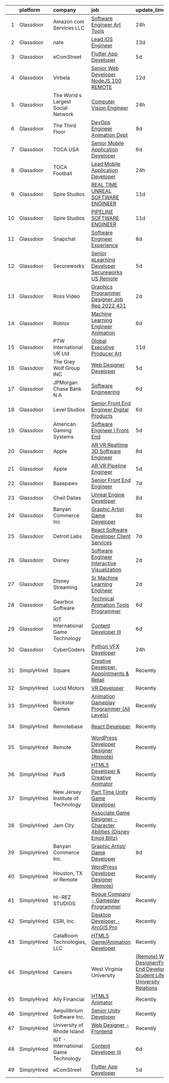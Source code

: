 

|    | platform    | company                             | job                                                                                                                                                                                                                                                                                                                                                                                                                                                                                                                                                                                                                                                                                                                                                                                                                                                                                                                                                                                                                                                                                                                                                                                                                                                                                                                                                                         | update_time   | location          |
|---:|:------------|:------------------------------------|:----------------------------------------------------------------------------------------------------------------------------------------------------------------------------------------------------------------------------------------------------------------------------------------------------------------------------------------------------------------------------------------------------------------------------------------------------------------------------------------------------------------------------------------------------------------------------------------------------------------------------------------------------------------------------------------------------------------------------------------------------------------------------------------------------------------------------------------------------------------------------------------------------------------------------------------------------------------------------------------------------------------------------------------------------------------------------------------------------------------------------------------------------------------------------------------------------------------------------------------------------------------------------------------------------------------------------------------------------------------------------|:--------------|:------------------|
|  1 | Glassdoor   | Amazon com Services LLC             | [Software Engineer  Art Tools](https://www.glassdoor.com/partner/jobListing.htm?pos=121&ao=1136043&s=58&guid=00000181d247814ca479458f8f3fd1e7&src=GD_JOB_AD&t=SR&vt=w&cs=1_bd25e9f0&cb=1657090310827&jobListingId=1007985413348&jrtk=3-0-1g794f0btkclt801-1g794f0c9g2fc800-0f3b1944bdf62a9c-)                                                                                                                                                                                                                                                                                                                                                                                                                                                                                                                                                                                                                                                                                                                                                                                                                                                                                                                                                                                                                                                                               | 24h           | San Diego, CA     |
|  2 | Glassdoor   | nate                                | [Lead iOS Engineer](https://www.glassdoor.com/partner/jobListing.htm?pos=123&ao=1136043&s=58&guid=00000181d247814ca479458f8f3fd1e7&src=GD_JOB_AD&t=SR&vt=w&cs=1_128a6e62&cb=1657090310827&jobListingId=1007956975997&jrtk=3-0-1g794f0btkclt801-1g794f0c9g2fc800-06526f89c955daa9-)                                                                                                                                                                                                                                                                                                                                                                                                                                                                                                                                                                                                                                                                                                                                                                                                                                                                                                                                                                                                                                                                                          | 13d           | New York, NY      |
|  3 | Glassdoor   | eComStreet                          | [Flutter App Developer](https://www.glassdoor.com/partner/jobListing.htm?pos=109&ao=1136043&s=58&guid=00000181d247814ca479458f8f3fd1e7&src=GD_JOB_AD&t=SR&vt=w&cs=1_1a04f4de&cb=1657090310825&jobListingId=1007975688794&jrtk=3-0-1g794f0btkclt801-1g794f0c9g2fc800-7bbed96be77c7c27-)                                                                                                                                                                                                                                                                                                                                                                                                                                                                                                                                                                                                                                                                                                                                                                                                                                                                                                                                                                                                                                                                                      | 5d            | Chicago, IL       |
|  4 | Glassdoor   | Virbela                             | [Senior Web Developer   NodeJS  100  REMOTE ](https://www.glassdoor.com/partner/jobListing.htm?pos=110&ao=1136043&s=58&guid=00000181d247814ca479458f8f3fd1e7&src=GD_JOB_AD&t=SR&vt=w&cs=1_7b3d888f&cb=1657090310825&jobListingId=1007959576278&jrtk=3-0-1g794f0btkclt801-1g794f0c9g2fc800-e0a7dd07c48b0da5-)                                                                                                                                                                                                                                                                                                                                                                                                                                                                                                                                                                                                                                                                                                                                                                                                                                                                                                                                                                                                                                                                | 12d           | Houston, TX       |
|  5 | Glassdoor   | The World s Largest Social Network  | [Computer Vision Engineer](https://www.glassdoor.com/partner/jobListing.htm?pos=105&ao=1110586&s=58&guid=00000181d247814ca479458f8f3fd1e7&src=GD_JOB_AD&t=SR&vt=w&ea=1&cs=1_e7ddb283&cb=1657090310825&jobListingId=1007986416966&cpc=444700D72F2ECBCE&jrtk=3-0-1g794f0btkclt801-1g794f0c9g2fc800-c5965c3cdc754f6e--6NYlbfkN0DSgjPPcnEdvoK3uuxfISLALE6pB1FR7YSHOr_tSg5_QGIhoz_2VqUepdcKLBLI_zSTiDG9miZVMvsQYEu1a9HnATBj80rFOqBh7dkETC6HhruRU2nFkvongE7A9ctyAo1xch-o8NUxgq7ZXIFTXqEGKxGex475UMwBiWTvuikxVk8N3GIWvOERedWtwcs1kWKXuRRno8jcNF8axqZb7BFROwUe994f7FIjwCZNh9GLL0CcOJG9haGbY37kFbxQEs02aXqWknjsJFaERv1bizfnekTbHdfrRQxrLEFGBozwzndvrn5o-sPlpVttc8iqWqq-vOuwTXzV9dfmgzlmG1sZMlye3hKyHJOyUrM_gQZ2Ye7rYb4Rfey1dGdPGzBqR8ToYJcFTsj1lw8auBsy7bis-MKoB-3S7tp2cHN2EwO7TwLjkUkYskFz9J2hoOgiP_nF12y-UgTjrn_Z8fQimMwPQ-aDUyghsNEIXIi1RYqPSkUjdkCmkKZungGh_g4N7Qai8WluLaRg4NwQD9ig16ax10DwZ1nAGHo9TmFrEkTJe4XXuFsZ54aZcay34y8f3BgNvOUexTeolyx3Tck2TTJWWr7Z53bK-EA%3D)                                                                                                                                                                                                                                                                                                                                                                                                           | 24h           | Houston, TX       |
|  6 | Glassdoor   | The Third Floor                     | [DevOps Engineer  Animation Dept  ](https://www.glassdoor.com/partner/jobListing.htm?pos=113&ao=1136043&s=58&guid=00000181d247814ca479458f8f3fd1e7&src=GD_JOB_AD&t=SR&vt=w&cs=1_7f42f198&cb=1657090310826&jobListingId=1007965006849&jrtk=3-0-1g794f0btkclt801-1g794f0c9g2fc800-d5594e4239a66f2d-)                                                                                                                                                                                                                                                                                                                                                                                                                                                                                                                                                                                                                                                                                                                                                                                                                                                                                                                                                                                                                                                                          | 9d            | Los Angeles, CA   |
|  7 | Glassdoor   | TOCA USA                            | [Senior Mobile Application Developer](https://www.glassdoor.com/partner/jobListing.htm?pos=117&ao=1136043&s=58&guid=00000181d247814ca479458f8f3fd1e7&src=GD_JOB_AD&t=SR&vt=w&ea=1&cs=1_36fd474d&cb=1657090310827&jobListingId=1007972151034&jrtk=3-0-1g794f0btkclt801-1g794f0c9g2fc800-c1ec3f5402388a59-)                                                                                                                                                                                                                                                                                                                                                                                                                                                                                                                                                                                                                                                                                                                                                                                                                                                                                                                                                                                                                                                                   | 6d            | Costa Mesa, CA    |
|  8 | Glassdoor   | TOCA Football                       | [Lead Mobile Application Developer](https://www.glassdoor.com/partner/jobListing.htm?pos=114&ao=1136043&s=58&guid=00000181d247814ca479458f8f3fd1e7&src=GD_JOB_AD&t=SR&vt=w&ea=1&cs=1_9a571799&cb=1657090310826&jobListingId=1007985435294&jrtk=3-0-1g794f0btkclt801-1g794f0c9g2fc800-8b2fa59b8d0a20e1-)                                                                                                                                                                                                                                                                                                                                                                                                                                                                                                                                                                                                                                                                                                                                                                                                                                                                                                                                                                                                                                                                     | 24h           | Costa Mesa, CA    |
|  9 | Glassdoor   | Spire Studios                       | [REAL TIME  UNREAL  SOFTWARE ENGINEER](https://www.glassdoor.com/partner/jobListing.htm?pos=128&ao=1136043&s=58&guid=00000181d247814ca479458f8f3fd1e7&src=GD_JOB_AD&t=SR&vt=w&cs=1_d2257d4f&cb=1657090310828&jobListingId=1007961230106&jrtk=3-0-1g794f0btkclt801-1g794f0c9g2fc800-211241e8dfbb9005-)                                                                                                                                                                                                                                                                                                                                                                                                                                                                                                                                                                                                                                                                                                                                                                                                                                                                                                                                                                                                                                                                       | 11d           | Los Angeles, CA   |
| 10 | Glassdoor   | Spire Studios                       | [PIPELINE SOFTWARE ENGINEER](https://www.glassdoor.com/partner/jobListing.htm?pos=126&ao=1136043&s=58&guid=00000181d247814ca479458f8f3fd1e7&src=GD_JOB_AD&t=SR&vt=w&cs=1_18cf2332&cb=1657090310827&jobListingId=1007961224167&jrtk=3-0-1g794f0btkclt801-1g794f0c9g2fc800-6ff220b5f417c725-)                                                                                                                                                                                                                                                                                                                                                                                                                                                                                                                                                                                                                                                                                                                                                                                                                                                                                                                                                                                                                                                                                 | 11d           | Los Angeles, CA   |
| 11 | Glassdoor   | Snapchat                            | [Software Engineer  Experience](https://www.glassdoor.com/partner/jobListing.htm?pos=130&ao=1136043&s=58&guid=00000181d247814ca479458f8f3fd1e7&src=GD_JOB_AD&t=SR&vt=w&cs=1_940982be&cb=1657090310828&jobListingId=1007966580172&jrtk=3-0-1g794f0btkclt801-1g794f0c9g2fc800-72948517541393cd-)                                                                                                                                                                                                                                                                                                                                                                                                                                                                                                                                                                                                                                                                                                                                                                                                                                                                                                                                                                                                                                                                              | 8d            | Los Angeles, CA   |
| 12 | Glassdoor   | Secureworks                         | [Senior eLearning Developer Secureworks   US Remote](https://www.glassdoor.com/partner/jobListing.htm?pos=116&ao=1136043&s=58&guid=00000181d247814ca479458f8f3fd1e7&src=GD_JOB_AD&t=SR&vt=w&cs=1_8077439e&cb=1657090310826&jobListingId=1007974487255&jrtk=3-0-1g794f0btkclt801-1g794f0c9g2fc800-755d78615e73ead4-)                                                                                                                                                                                                                                                                                                                                                                                                                                                                                                                                                                                                                                                                                                                                                                                                                                                                                                                                                                                                                                                         | 5d            | Providence, RI    |
| 13 | Glassdoor   | Ross Video                          | [Graphics Programmer   Designer  Job Req  2022 431 ](https://www.glassdoor.com/partner/jobListing.htm?pos=122&ao=1136043&s=58&guid=00000181d247814ca479458f8f3fd1e7&src=GD_JOB_AD&t=SR&vt=w&ea=1&cs=1_5379d956&cb=1657090310827&jobListingId=1007981036661&jrtk=3-0-1g794f0btkclt801-1g794f0c9g2fc800-79d5b95c2834f072-)                                                                                                                                                                                                                                                                                                                                                                                                                                                                                                                                                                                                                                                                                                                                                                                                                                                                                                                                                                                                                                                    | 2d            | Remote            |
| 14 | Glassdoor   | Roblox                              | [Machine Learning Engineer  Animation](https://www.glassdoor.com/partner/jobListing.htm?pos=111&ao=1136043&s=58&guid=00000181d247814ca479458f8f3fd1e7&src=GD_JOB_AD&t=SR&vt=w&cs=1_c101a2b4&cb=1657090310826&jobListingId=1007971404195&jrtk=3-0-1g794f0btkclt801-1g794f0c9g2fc800-2c45786d963eb6f7-)                                                                                                                                                                                                                                                                                                                                                                                                                                                                                                                                                                                                                                                                                                                                                                                                                                                                                                                                                                                                                                                                       | 6d            | San Mateo, CA     |
| 15 | Glassdoor   | PTW International UK Ltd            | [Global Executive Producer   Art](https://www.glassdoor.com/partner/jobListing.htm?pos=127&ao=1136043&s=58&guid=00000181d247814ca479458f8f3fd1e7&src=GD_JOB_AD&t=SR&vt=w&cs=1_c80f31fa&cb=1657090310828&jobListingId=1007961676740&jrtk=3-0-1g794f0btkclt801-1g794f0c9g2fc800-009e8a390485aadf-)                                                                                                                                                                                                                                                                                                                                                                                                                                                                                                                                                                                                                                                                                                                                                                                                                                                                                                                                                                                                                                                                            | 11d           | Remote            |
| 16 | Glassdoor   | The Grey Wolf Group  INC            | [Web Designer Developer](https://www.glassdoor.com/partner/jobListing.htm?pos=119&ao=1136043&s=58&guid=00000181d247814ca479458f8f3fd1e7&src=GD_JOB_AD&t=SR&vt=w&ea=1&cs=1_c30975b6&cb=1657090310827&jobListingId=1007973991706&jrtk=3-0-1g794f0btkclt801-1g794f0c9g2fc800-ccc474ec62a9ccb4-)                                                                                                                                                                                                                                                                                                                                                                                                                                                                                                                                                                                                                                                                                                                                                                                                                                                                                                                                                                                                                                                                                | 5d            | Arnold, MO        |
| 17 | Glassdoor   | JPMorgan Chase Bank  N A            | [Software Engineering](https://www.glassdoor.com/partner/jobListing.htm?pos=125&ao=1136043&s=58&guid=00000181d247814ca479458f8f3fd1e7&src=GD_JOB_AD&t=SR&vt=w&cs=1_9291f718&cb=1657090310827&jobListingId=1007970014541&jrtk=3-0-1g794f0btkclt801-1g794f0c9g2fc800-377a3630f41f2c6f-)                                                                                                                                                                                                                                                                                                                                                                                                                                                                                                                                                                                                                                                                                                                                                                                                                                                                                                                                                                                                                                                                                       | 6d            | Columbus, OH      |
| 18 | Glassdoor   | Level Studios                       | [Senior Front End Engineer  Digital Products](https://www.glassdoor.com/partner/jobListing.htm?pos=124&ao=1136043&s=58&guid=00000181d247814ca479458f8f3fd1e7&src=GD_JOB_AD&t=SR&vt=w&cs=1_19df18bc&cb=1657090310827&jobListingId=1007972117033&jrtk=3-0-1g794f0btkclt801-1g794f0c9g2fc800-d1b694d899c53bb7-)                                                                                                                                                                                                                                                                                                                                                                                                                                                                                                                                                                                                                                                                                                                                                                                                                                                                                                                                                                                                                                                                | 6d            | New York, NY      |
| 19 | Glassdoor   | American Gaming Systems             | [Software Engineer I   Front End](https://www.glassdoor.com/partner/jobListing.htm?pos=129&ao=1136043&s=58&guid=00000181d247814ca479458f8f3fd1e7&src=GD_JOB_AD&t=SR&vt=w&ea=1&cs=1_60561ff5&cb=1657090310828&jobListingId=1007973175353&jrtk=3-0-1g794f0btkclt801-1g794f0c9g2fc800-f9b9e80c4d945e9a-)                                                                                                                                                                                                                                                                                                                                                                                                                                                                                                                                                                                                                                                                                                                                                                                                                                                                                                                                                                                                                                                                       | 5d            | Atlanta, GA       |
| 20 | Glassdoor   | Apple                               | [AR VR Realtime 3D Software Engineer](https://www.glassdoor.com/partner/jobListing.htm?pos=108&ao=1110586&s=58&guid=00000181d247814ca479458f8f3fd1e7&src=GD_JOB_AD&t=SR&vt=w&cs=1_5c7f595f&cb=1657090310825&jobListingId=1007967756931&cpc=9908D8D4413DBB8A&jrtk=3-0-1g794f0btkclt801-1g794f0c9g2fc800-4806121aec4dd282--6NYlbfkN0BvKrLyj5gPmtZO9T8euul8TCxuuKNOtzRJOomxnwSEodTz2Bc-sPZlbtkML8D-m4pu2NcNAs_Kc2NEh8CThZ9616_LZTY1dZKYSLeqthIwIaV4V8yREmAbG7OXFPG0o0USwSFbce9p6oUBcWVV_0F9uHBt0_SWa4UI5gGY1RfM7YwCE0aV0FyOsASAXVEfV3sYNXQd6jee1ldg5BMg9gh-6EEsSwYHv7EOISMBjHeVg8vZ_BADtohzFIphRKm7s65s_LhLKuQ4htISfT1bmftyXd_6gov6FpCGxm8f_C2UNNk4WccPNxRaAqKIyZNTo4e2K-IvAFBwrYOMQa9LnQQIqM2gwn_exUJEPoimP-BqYzFrY2AM4DdZlr-Xlpa8RWpQfHEoztykHVl-6d_HvCFVgfHOQXPu_-rZlABla2PhiE6P5h-IBA6CpQ85D3ULttoxknhwmIGbOiyRcWShvH4jHLWoDyXPM6sB-uNKmqWAWlmYyPE_fxWyV54su2n6wjGGrvPZa6PpwFdJ_7zLtptyTT7pNEwIWPUJUrTGqk9SrrsPVwb2xv72iwTov6thbXQEzJ5Uqev4J8JbRa75dyhFvD00kVpMXWpQf0yTePswJa8nWvzcQR7QE_wwxeKYTrpbFNYeT_KK1cD9Qaifxm2QVCqIHpkZ0P6IK0Xme5Y-04hNgcKkeaXTrxzfU0TZoSp9yPraZ5xOXlHvvwKIqpzk5iL68yEii9mXzMwz8wm1ABYLJS9j7W7U9nTJEC3z1P1rl8_fVscJQWh0W7hgXLqmG22UASRHyDDXBK7XLoph6S-JwdCRcc7iyM4Hx4WtKERuvsgZGZEE5KvC5-_-elrbYEcrYutSvEvvnztt16XYhHAHWhxMwVdyNOwGuT3QTgkD21dCvJWWgjmpRGlZCAZz7gNJg6eKedwvhya28wv9VIayDzsLlBaGIW3cK2kwVOb6d7lrQoeGqYww9dcnGyOJ)                   | 8d            | Boulder, CO       |
| 21 | Glassdoor   | Apple                               | [AR VR Pipeline Engineer](https://www.glassdoor.com/partner/jobListing.htm?pos=107&ao=1110586&s=58&guid=00000181d247814ca479458f8f3fd1e7&src=GD_JOB_AD&t=SR&vt=w&cs=1_cb81255f&cb=1657090310825&jobListingId=1007972446568&cpc=8795CF9063CD573D&jrtk=3-0-1g794f0btkclt801-1g794f0c9g2fc800-9903d7e89b77dc0a--6NYlbfkN0BvKrLyj5gPmtZO9T8euul8TCxuuKNOtzRJOomxnwSEodTz2Bc-sPZlt2Zgji_QUXEWVZWMiZmYmKSy3wQ7FLJvGu9aVboPlPi7AnS5PdGfOx_xPfqCeqZwb3sN5sK4BdZ5Hs6nZeMisIfxf0uAoycRp7fBD4S6dHicStEinkhGtpetvbZTYlL28bnJASvRikUqoi3B1Wf-6NPyLbUcH0-kwjGhyvR1WnzeiB2NnJ0XeFLXHl5Oh0_ymeTHsI--N_5KFRMhYSJs3NRCQdaJniuhQBE4RpUG8UQeSXt2yjA4d77OahXy2QBslkl8liWuf_EP7tgSCuy9eafCBmvSJuy-k5nbpWCF8hqCN4ClhC-boBLtrFCYEOmA7RCqBe49NHEE12ITCpTlbyo-dT4qhUE7sM_JUjTZ4j8yptd572ZBeQcIFpvuI9CGQCp376QHcXF586Sz7SjtGn2qhGS9f_SEEF_66cYZ7NsR_FR3QOQz-KvdzPoknCw9AMhIaaAlmtjW8TkB19vQXcoe4XpWkgZUYHzi3EedCPEnkdfHn87CHewGlaEy7QzVX0mTkv4PQGKmVX8RhC7wI0__ZiZh32pm8ZZfRPSFws0dK2AXKKZImrH-Nek-YGjBQqTpKktZjCQUDb1cBkZ0OZvY-mbI9J4U1DG9pY3uszkcUr8s_yjmM8eeyguWNTlQFJkkzNkt0fHjAFguoKZJYz-M5la8keL6Ac-MMMSYxpKXOLJTsZKCn9G0OWMap3WB2V4dytaW6jPwoameQyVCTTBWL6jvUeDhplvEEsIrs_FbYMC9f2DyRhmwmjiY6yHuV_ls6jJNJywshVnfTUjBCnnnrggcgPZtSNH5i30Sbdm15Wz30odwXwjWKPl_0_JgL-9iZvVKUoCahzoV8O5ToKTShmOouEVYPMEUiUDmzHDQXYE-yRWhNDK1nFgLlxxS3f796ruAABHaAdQ0xWaCHQ%3D%3D)                                   | 5d            | Cupertino, CA     |
| 22 | Glassdoor   | Basepaws                            | [Senior Front End Engineer](https://www.glassdoor.com/partner/jobListing.htm?pos=112&ao=1136043&s=58&guid=00000181d247814ca479458f8f3fd1e7&src=GD_JOB_AD&t=SR&vt=w&cs=1_43043ae3&cb=1657090310826&jobListingId=1007969173012&jrtk=3-0-1g794f0btkclt801-1g794f0c9g2fc800-ea886fd0ff051bb9-)                                                                                                                                                                                                                                                                                                                                                                                                                                                                                                                                                                                                                                                                                                                                                                                                                                                                                                                                                                                                                                                                                  | 7d            | Remote            |
| 23 | Glassdoor   | Cheil Dallas                        | [Unreal Engine Developer](https://www.glassdoor.com/partner/jobListing.htm?pos=115&ao=1136043&s=58&guid=00000181d247814ca479458f8f3fd1e7&src=GD_JOB_AD&t=SR&vt=w&ea=1&cs=1_3834dfc5&cb=1657090310826&jobListingId=1007967314074&jrtk=3-0-1g794f0btkclt801-1g794f0c9g2fc800-4031e959ae6bbf24-)                                                                                                                                                                                                                                                                                                                                                                                                                                                                                                                                                                                                                                                                                                                                                                                                                                                                                                                                                                                                                                                                               | 8d            | Plano, TX         |
| 24 | Glassdoor   | Banyan Commerce Inc                 | [Graphic Artist  Game Developer](https://www.glassdoor.com/partner/jobListing.htm?pos=101&ao=1110586&s=58&guid=00000181d247814ca479458f8f3fd1e7&src=GD_JOB_AD&t=SR&vt=w&ea=1&cs=1_022ccd73&cb=1657090310824&jobListingId=1007966212509&cpc=5075878B7C32FFAE&jrtk=3-0-1g794f0btkclt801-1g794f0c9g2fc800-197112c6e9a1d03a--6NYlbfkN0AJ9YajiwAf1_6xm8q8dI6Igxc08os5d78_r09uaRSAcwDDgENtzZlxIlgk5fZjk8b79_cvS0WPZXWA0PDif8QNjHVJWJ1bgmPXMRZRJN5Fx6aA07oco2YrbnfK_Y3t74HhDjPSMiooXeCJjtqQHEKI3sRU6U3ANILjFi8teRAqs0OBy6B1j9HqNJYR5DHVCQ-bWAH5xiqd-IoVZE2Is67Ckk5kXzwq3YytKBF1qbrFGA56PzvBTlPE04XligcRs7pv6ZaZrLk8ca76mOvnTOJcs-EcmdVAv1HormLnY32Ji2ckpA2ZF9OoQz4OxjTcVxg0qoMUzkhiQIyt4v2FJCstvMmiVXfEkmloKc6BOpz3QeghuD5kGnbWTGF4IW4i7HUXcqvooNFmtQHy9T5paeXOsbdUwoCA6qN43l5sGAoULEM01n96EZxMI5W6oMpbx41bZ3XnN9-FQr39uqD_mrjtFjrwsGw7v3qqKElrc852RmKR8bWTxwGY_AlIJM0rchJnNBZThU5GFg%3D%3D)                                                                                                                                                                                                                                                                                                                                                                                                                                                                                       | 8d            | Pompano Beach, FL |
| 25 | Glassdoor   | Detroit Labs                        | [React Software Developer   Client Services](https://www.glassdoor.com/partner/jobListing.htm?pos=118&ao=1136043&s=58&guid=00000181d247814ca479458f8f3fd1e7&src=GD_JOB_AD&t=SR&vt=w&cs=1_b1780a78&cb=1657090310827&jobListingId=1007969229379&jrtk=3-0-1g794f0btkclt801-1g794f0c9g2fc800-8b2b00736501c15a-)                                                                                                                                                                                                                                                                                                                                                                                                                                                                                                                                                                                                                                                                                                                                                                                                                                                                                                                                                                                                                                                                 | 7d            | Atlanta, GA       |
| 26 | Glassdoor   | Disney                              | [Software Engineer   Interactive Visualization](https://www.glassdoor.com/partner/jobListing.htm?pos=103&ao=1110586&s=58&guid=00000181d247814ca479458f8f3fd1e7&src=GD_JOB_AD&t=SR&vt=w&cs=1_b4cf15f7&cb=1657090310824&jobListingId=1007980706743&cpc=2F9DD8B511C89582&jrtk=3-0-1g794f0btkclt801-1g794f0c9g2fc800-5cf9624ef09c2c4b--6NYlbfkN0DAFTyt7pbDCC2JPO79CSdi1dIb81yjczP5qsKcZIxgiYm3-7g-689UM0rgypL64co7_evamKqphNIu9JcWWXNqUJSm92ppBB5O_L1n2SEDkvH9V_FdAThNTu-blZqec__2vThqmX9WlgpRk6XZnphaXJWWgntdaxiiC8al4Jl50vIkU1mHMhOfm027l22zqPoSgU8u07HBxklI___g7m_CQ5QLJGde47gruD0ImkW3qkmcMvGFcWyRP5YfIjqU-pJUSOWsj0rHJInr8vbLJZWLdoNXg3zf9XoT8R7_RA2no9B8WulDscCvXFBG2ik9yEZa6XlPfMN5uguy5dU6Us-xDOqm7dwy0iQYndp1f3XUqHn09rwcrhgftn0dDQSq5jK8C0cXvnV8ajZyJlIQZr_OOSnKJsi_9sfL0csf83ylycVEs5ziOO0t)                                                                                                                                                                                                                                                                                                                                                                                                                                                                                                                                                                         | 2d            | Burbank, CA       |
| 27 | Glassdoor   | Disney Streaming                    | [Sr  Machine Learning Engineer](https://www.glassdoor.com/partner/jobListing.htm?pos=104&ao=1110586&s=58&guid=00000181d247814ca479458f8f3fd1e7&src=GD_JOB_AD&t=SR&vt=w&cs=1_0398a9d3&cb=1657090310824&jobListingId=1007980706935&cpc=BAEB662971763A76&jrtk=3-0-1g794f0btkclt801-1g794f0c9g2fc800-5682a8be1038ba61--6NYlbfkN0DAFTyt7pbDCC2JPO79CSdi1dIb81yjczP5qsKcZIxgiYm3-7g-689UM0rgypL64co7_evamKqphKkGSWCD6Yuj5f2TPMaU_sell-261SKIsAtOcZES6lUoniOUxarh7btro5YQHdyr0zrC2SgCIst7YndkpBuVl2Vv9_lUPpggkzl83GUpwq7sKFAaUf-T762cWITFgsoB8oWsiOb_NIxHaP2mDpF3T75-AAV55nWb4Au90Ah2CteYT6-jFpkfokHHY6nBeZi8fDQUKz0Y1wdYMHtBkNcn0ywYNUXAS8eGxoMLDN5FTEeKFPKrwTowB4HYnncG0X2ZPnyLCKbsyr1IlIrNKmS6USDdn9O_whjgQ6q58_WKOh9RSH-jk6xw8SipZQ7aNnqrAB2h0-_YKQjTcjX--tYKhk_-2iim0gaIuEgz8hv_bf6G)                                                                                                                                                                                                                                                                                                                                                                                                                                                                                                                                                                                         | 2d            | New York, NY      |
| 28 | Glassdoor   | Gearbox Software                    | [Technical Animation Tools Programmer](https://www.glassdoor.com/partner/jobListing.htm?pos=120&ao=1136043&s=58&guid=00000181d247814ca479458f8f3fd1e7&src=GD_JOB_AD&t=SR&vt=w&ea=1&cs=1_8a004bb2&cb=1657090310827&jobListingId=1007970248259&jrtk=3-0-1g794f0btkclt801-1g794f0c9g2fc800-132d0b86da67f1fe-)                                                                                                                                                                                                                                                                                                                                                                                                                                                                                                                                                                                                                                                                                                                                                                                                                                                                                                                                                                                                                                                                  | 6d            | Frisco, TX        |
| 29 | Glassdoor   | IGT   International Game Technology | [Content Developer III](https://www.glassdoor.com/partner/jobListing.htm?pos=102&ao=1110586&s=58&guid=00000181d247814ca479458f8f3fd1e7&src=GD_JOB_AD&t=SR&vt=w&ea=1&cs=1_e49518ba&cb=1657090310825&jobListingId=1007971098258&cpc=45DC3EB807283E85&jrtk=3-0-1g794f0btkclt801-1g794f0c9g2fc800-e16d4a7645c50906--6NYlbfkN0C3FGiAGKMufg06vyvXEyGw-21Rz5inohOPof25eO8swrw6TWRIst41YXjqp7YQq9452rKQDxCCV_IA1_XZE23ZbYQJ3O1O-r__jclhSxkrY9Cg6mYeOX6R5kzK4-ftdYp9aaexOnM-pzt6awK5qX_w3w1P0nLQUHhl3_aWO13E54bDWCyN6K6GtcSarFXEkwq-2SoQb8-RZUx5CaiWecs224fncVgLZLms6Z9S8m8haXC20zwHPMJN7FJaTgyFeFeRCJmBeO5TAo4jyrvgniHwcy_3auxJDUxNDj4nRcmWEKlsWIApGqId35nPinGGYSlwNFDpJj-bWNWhXphVhdpbR0QjKFWDEbDbhw3gmrdKwwlQr08MEjtAtm49UwMAoatkfMwZdqOg6hj6uoesK7rVSNWc0b7rWpC4YTNPALdrt_TOfau6GXOq96cjo1VYoUbi26jzzVSzJrorBo0pMI0nHFpmjzcCAJ4DhMwp8Ai6yxSUveaIxquSauEq2YKGe63RteZ4IWDtkLUD7-K9hHVm)                                                                                                                                                                                                                                                                                                                                                                                                                                                                                            | 6d            | Remote            |
| 30 | Glassdoor   | CyberCoders                         | [Python VFX Developer](https://www.glassdoor.com/partner/jobListing.htm?pos=106&ao=1110586&s=58&guid=00000181d247814ca479458f8f3fd1e7&src=GD_JOB_AD&t=SR&vt=w&ea=1&cs=1_26028180&cb=1657090310825&jobListingId=1007985385413&cpc=32EE424DE2B657EB&jrtk=3-0-1g794f0btkclt801-1g794f0c9g2fc800-8d85c9f317f2e93d--6NYlbfkN0CpFJQzrgRR8WqXWK1qKKEqALWJw739KlKqr2H-MSI4eoBlI4EFrmor2FYZMP3muM3nsBG02Gh-cc6ekLzAHCMs_fCPfxhRZlDHgj-zjZhqHlxBaaTtR7hXuCxmo1fSqLhiqBZ4HyI_Yi96XvE-idvHZBBGRPflCEZ0Ogkx-cC0b6-_i6yjPtV9rq-AcnMSI1c6TsdTL-x-eLX_dnPrBWl32lhB5TiYGQE6OXNv8R-VdJDT8QnGvzL1ziGSl7ruFUweknLCUl7vUpLL_ZEnGF_3osU3LOSDrOIWgmwRPDdX_o7J-IW8wlrS-X_AQ1keyxLJqXQ-K0cv5pBr41QVzFKqr7f5HNBf-t7zj6hPs-dzxFHO0HcvnFJdJymV2In7N25VdEC5m43pbfLlTNU6Q2WlyPxqZ-QiGPZeKJ4R-NI1nEB8k06fK_O9AKPGSCMIcBKhl-f_fGMCb6lkS6_SE8wYaTALn33JrjTFjJWxJspbNhIUuI8ZhckosF1rnHLjJ4RxTt2QHVPknG28Dflc3dy6iNdM9sfV94puEq6FFSV02PGIDUuj5jXG8kCJeH3_-KC0Z26NgoDBSzv1BW6yCdPvrnPxza78i5NBJQKx2kmzKw5CaBpjNAPyaUkLPBDVQj4N8IGUy-_iyQN63dNWX9qwY2avrXNFQawKon3kftMrGCBB3JjYBkWmi66shaPBYdDzmAvGI20QibWvJZbr2CXW_oOwkprNc_6MM4CvkaU-x1YY44wsU7vQa9LUfiNRhtPJaZ5V59EM1HFwVfTwQUytAD7VZHLq0iz5zJotBbK-alqQM1EhKoAFQDLVvdrOtTnOCY-3cJUyE8u1r7VAEiLJ0GURww38zT5f45CGIQax-G9qWd-WWgGFQSX7WvDsNtu_4CAXgrpOQe_UAM4Z9UvBum74wu_pLH-RVVuCPF0x3occeJFLq7OsRD8s3SM_vEz1WzImi9Ffd-y778p3rorgHR5GpiDGPIg8Xnm1Aq6qBw%3D%3D) | 24h           | Burbank, CA       |
| 31 | SimplyHired | Square                              | [Creative Developer, Appointments & Retail](https://www.simplyhired.com/job/pfBga4qXXnUBTM-VTwYJh5sSbTkGQuxhvOhmpDfLAuuAThj7nYgoHw?q=animation+developer)                                                                                                                                                                                                                                                                                                                                                                                                                                                                                                                                                                                                                                                                                                                                                                                                                                                                                                                                                                                                                                                                                                                                                                                                                   | Recently      | San Francisco, CA |
| 32 | SimplyHired | Lucid Motors                        | [VR Developer](https://www.simplyhired.com/job/eaDreYEFg_GEwlxXQXaZV5b1lnd4Hmw8SuOosMEnE2XOESSztBF5Yg?q=animation+developer)                                                                                                                                                                                                                                                                                                                                                                                                                                                                                                                                                                                                                                                                                                                                                                                                                                                                                                                                                                                                                                                                                                                                                                                                                                                | Recently      | Newark, CA        |
| 33 | SimplyHired | Rockstar Games                      | [Animation Gameplay Programmer (All Levels)](https://www.simplyhired.com/job/1pSEzXWP6p8ML9piAakVgJAIWzA9LrjPxi3CLE-MLJDKJMG2jk5IcQ?q=animation+developer)                                                                                                                                                                                                                                                                                                                                                                                                                                                                                                                                                                                                                                                                                                                                                                                                                                                                                                                                                                                                                                                                                                                                                                                                                  | Recently      | Carlsbad, CA      |
| 34 | SimplyHired | Remotebase                          | [React Developer](https://www.simplyhired.com/job/ld6TNVdESPm10EhPZOY2CAZ-jIWI8guBJyi5U4oNa9yu-qrl1oPzxw?q=animation+developer)                                                                                                                                                                                                                                                                                                                                                                                                                                                                                                                                                                                                                                                                                                                                                                                                                                                                                                                                                                                                                                                                                                                                                                                                                                             | Recently      | United States     |
| 35 | SimplyHired | Remote                              | [WordPress Developer Designer (Remote)](https://www.simplyhired.com/job/vCmXXL4JGKGV5eNVuHA7oB8PSm-NsHdC9WQISU8OzQ6fl4_GaHZp9A?q=animation+developer)                                                                                                                                                                                                                                                                                                                                                                                                                                                                                                                                                                                                                                                                                                                                                                                                                                                                                                                                                                                                                                                                                                                                                                                                                       | Recently      | United States     |
| 36 | SimplyHired | Pax8                                | [HTML5 Developer & Creative Animator](https://www.simplyhired.com/job/DcI9boA9QAGhvEhJ0nrKDcXbjJdV-Xc9RNA8XU8-WgXmrk0-CIjjnA?q=animation+developer)                                                                                                                                                                                                                                                                                                                                                                                                                                                                                                                                                                                                                                                                                                                                                                                                                                                                                                                                                                                                                                                                                                                                                                                                                         | Recently      | Denver, CO        |
| 37 | SimplyHired | New Jersey Institute of Technology  | [Part Time Unity Game Developer](https://www.simplyhired.com/job/4iV7aF0p1zq3CbN9gtZfzcIzRLob5_BoljlGnKSuDs9p8YERErxAfQ?q=animation+developer)                                                                                                                                                                                                                                                                                                                                                                                                                                                                                                                                                                                                                                                                                                                                                                                                                                                                                                                                                                                                                                                                                                                                                                                                                              | Recently      | Newark, NJ        |
| 38 | SimplyHired | Jam City                            | [Associate Game Designer - Character Abilities (Disney Emoji Blitz)](https://www.simplyhired.com/job/2o_W10WcC3hrsK6JEr-9vzgSbF-hX_Bl2zY_O39I3IRNjb4XBrKHtA?q=animation+developer)                                                                                                                                                                                                                                                                                                                                                                                                                                                                                                                                                                                                                                                                                                                                                                                                                                                                                                                                                                                                                                                                                                                                                                                          | Recently      | Burbank, CA       |
| 39 | SimplyHired | Banyan Commerce Inc.                | [Graphic Artist/ Game Developer](https://www.simplyhired.com/job/VwjyPnwKl6eTP3NKXkqNf1K3VwLfAnQn-BHuTEdmR_MxUbpQm1wp4A?q=animation+developer)                                                                                                                                                                                                                                                                                                                                                                                                                                                                                                                                                                                                                                                                                                                                                                                                                                                                                                                                                                                                                                                                                                                                                                                                                              | 8d            | Pompano Beach, FL |
| 40 | SimplyHired | Houston, TX or Remote               | [WordPress Developer Designer (Remote)](https://www.simplyhired.com/job/h5NIRqnG6nzwtBLlFlrT64773r4CAOGZWfW6vATD8Z8CzAc7NchDIg?q=animation+developer)                                                                                                                                                                                                                                                                                                                                                                                                                                                                                                                                                                                                                                                                                                                                                                                                                                                                                                                                                                                                                                                                                                                                                                                                                       | Recently      | The Woodlands, TX |
| 41 | SimplyHired | HI-REZ STUDIOS                      | [Rogue Company - Gameplay Programmer](https://www.simplyhired.com/job/LsNry-p6gnu1TIEZmUo6I8aV0PTXE3Z5_Z4722fobj5x-RZGMaivJA?q=animation+developer)                                                                                                                                                                                                                                                                                                                                                                                                                                                                                                                                                                                                                                                                                                                                                                                                                                                                                                                                                                                                                                                                                                                                                                                                                         | Recently      | Remote            |
| 42 | SimplyHired | ESRI, Inc.                          | [Desktop Developer - ArcGIS Pro](https://www.simplyhired.com/job/Pn0jlgPOSBBY-nMbXrtFeV4yvqyMnKMGCwWZz4L1Vtp9irTKUDf2Rg?q=animation+developer)                                                                                                                                                                                                                                                                                                                                                                                                                                                                                                                                                                                                                                                                                                                                                                                                                                                                                                                                                                                                                                                                                                                                                                                                                              | Recently      | Remote            |
| 43 | SimplyHired | CataBoom Technologies, LLC          | [HTML5 Game/Animation Developer](https://www.simplyhired.com/job/rcD9kqRruTFu3sLPN7RcYmKqhwYda35Xkfl4DXnDIh1VgwPtoMUoDw?q=animation+developer)                                                                                                                                                                                                                                                                                                                                                                                                                                                                                                                                                                                                                                                                                                                                                                                                                                                                                                                                                                                                                                                                                                                                                                                                                              | Recently      | Richardson, TX    |
| 44 | SimplyHired | Careers | West Virginia University  | [(Remote) Web Designer/Front End Developer Student Life - University Relations](https://www.simplyhired.com/job/Zz3QV7fGlrVkQeOcRGOGVv-kT65DCrbHAR4RYquJrtK9IFD4BJ8oKA?q=animation+developer)                                                                                                                                                                                                                                                                                                                                                                                                                                                                                                                                                                                                                                                                                                                                                                                                                                                                                                                                                                                                                                                                                                                                                                               | Recently      | Morgantown, WV    |
| 45 | SimplyHired | Ally Financial                      | [HTML5 Animator](https://www.simplyhired.com/job/nALAXYnSAULwPR4KKgCZeqMUxMlWYaSjM_gmb7Oh6XqDXaVFXYnmZg?q=animation+developer)                                                                                                                                                                                                                                                                                                                                                                                                                                                                                                                                                                                                                                                                                                                                                                                                                                                                                                                                                                                                                                                                                                                                                                                                                                              | Recently      | Charlotte, NC     |
| 46 | SimplyHired | Aequilibrium Software Inc.          | [Senior Unity Developer](https://www.simplyhired.com/job/0MBXwuFC8VWludHTs47hRxySI4mp2RCvGb7x9qPmeYrdv8_AiNy1tQ?q=animation+developer)                                                                                                                                                                                                                                                                                                                                                                                                                                                                                                                                                                                                                                                                                                                                                                                                                                                                                                                                                                                                                                                                                                                                                                                                                                      | Recently      | Remote            |
| 47 | SimplyHired | University of Rhode Island          | [Web Designer - Frontend](https://www.simplyhired.com/job/UeXYsDgTZ8Ll_HStcMwcjEqZsDuZwjVyKJgvrGDW_2dzXTECvAkxxg?q=animation+developer)                                                                                                                                                                                                                                                                                                                                                                                                                                                                                                                                                                                                                                                                                                                                                                                                                                                                                                                                                                                                                                                                                                                                                                                                                                     | Recently      | Kingston, RI      |
| 48 | SimplyHired | IGT - International Game Technology | [Content Developer III](https://www.simplyhired.com/job/W5tax5u4KwYNlZ_MqpDmNy92u5MZfc7UEVWwAoh9u975BIOq-C6Hag?q=animation+developer)                                                                                                                                                                                                                                                                                                                                                                                                                                                                                                                                                                                                                                                                                                                                                                                                                                                                                                                                                                                                                                                                                                                                                                                                                                       | 6d            | Remote            |
| 49 | SimplyHired | eComStreet                          | [Flutter App Developer](https://www.simplyhired.com/job/tDl5nvR77GAKSYTP-t31uXvaT2NUYZ2L311zdwTy_9dK5DVNUxs9Gg?q=animation+developer)                                                                                                                                                                                                                                                                                                                                                                                                                                                                                                                                                                                                                                                                                                                                                                                                                                                                                                                                                                                                                                                                                                                                                                                                                                       | 5d            | Chicago, IL       |
